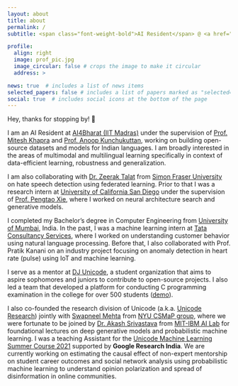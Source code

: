 ```yaml
---
layout: about
title: about
permalink: /
subtitle: <span class="font-weight-bold">AI Resident</span> @ <a href="https://ai4bharat.org/" target="_blank">AI4Bharat (IIT Madras)</a> • <span class="font-weight-bold">Previously:</span> <a href="https://ucsd.edu/" target="_blank">UCSD</a> / <a href="https://www.tcs.com/" target="_blank">TCS</a> / <a href="https://stratzy.in/" target="_blank">Stratzy</a>

profile:
  align: right
  image: prof_pic.jpg
  image_circular: false # crops the image to make it circular
  address: >

news: true  # includes a list of news items
selected_papers: false # includes a list of papers marked as "selected={true}"
social: true  # includes social icons at the bottom of the page
---
```


Hey, thanks for stopping by! 👋

I am an AI Resident at [AI4Bharat (IIT Madras)](https://ai4bharat.org/) under the supervision of [Prof. Mitesh Khapra](http://www.cse.iitm.ac.in/~miteshk/) and [Prof. Anoop Kunchukuttan](http://anoopk.in/), working on building open-source datasets and models for Indian languages. I am broadly interested in the areas of multimodal and multilingual learning specifically in context of data-efficient learning, robustness and generalization.

I am also collaborating with [Dr. Zeerak Talat](https://scholar.google.com/citations?hl=en&user=3M3WdvkAAAAJ&view_op=list_works&sortby=pubdate) from [Simon Fraser University](https://digitaldemocracies.org/) on hate speech detection using federated learning. Prior to that I was a research intern at [University of California San Diego](https://ucsd.edu/) under the supervision of [Prof. Pengtao Xie](https://sites.google.com/site/pengtaoxie2008), where I worked on neural architecture search and generative models.

I completed my Bachelor’s degree in Computer Engineering from [University of Mumbai](https://www.djsce.ac.in/), India. In the past, I was a machine learning intern at [Tata Consultancy Services](https://www.tcs.com/), where I worked on understanding customer behavior using natural language processing. Before that, I also collaborated with Prof. Pratik Kanani on an industry project focusing on anomaly detection in heart rate (pulse) using IoT and machine learning.

I serve as a mentor at [DJ Unicode](https://www.djunicode.in/), a student organization that aims to aspire sophomores and juniors to contribute to open-source projects. I also led a team that developed a platform for conducting C programming examination in the college for over 500 students ([demo](https://www.youtube.com/watch?v=kn7lwJoYfuU)).

I also co-founded the research division of Unicode (a.k.a. [Unicode Research](https://unicode-research.netlify.app/people/)) jointly with [Swapneel Mehta](https://swapneelm.github.io/) from [NYU CSMaP group](https://csmapnyu.org/), where we were fortunate to be joined by [Dr. Akash Srivastava](https://akashgit.github.io/) from [MIT-IBM AI Lab](https://mitibmwatsonailab.mit.edu/) for foundational lectures on deep generative models and probabilistic machine learning. I was a teaching Assistant for the [Unicode Machine Learning Summer Course 2021](https://djunicode.github.io/umlsc-2021/) supported by **Google Research India**. We are currently working on estimating the causal effect of non-expert mentorship on student career outcomes and social network analysis using probabilistic machine learning to understand opinion polarization and spread of disinformation in online communities.
